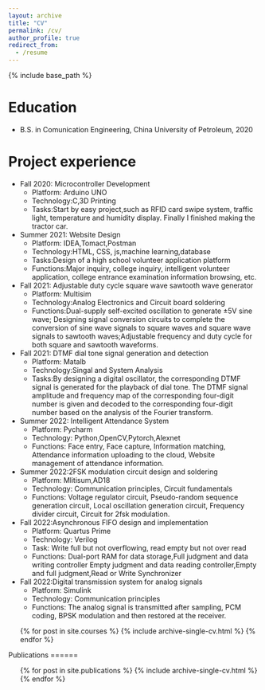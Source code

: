 ```yaml
---
layout: archive
title: "CV"
permalink: /cv/
author_profile: true
redirect_from:
  - /resume
---
```


{% include base_path %}

Education
======
* B.S. in Comunication Engineering, China University of Petroleum, 2020

Project experience
======
* Fall 2020: Microcontroller Development
  * Platform: Arduino UNO
  * Technology:C,3D Printing
  * Tasks:Start by easy project,such as RFID card swipe system, 
    traffic light, temperature and humidity display.
    Finally I finished making the tractor car.        
* Summer 2021: Website Design
  * Platform: IDEA,Tomact,Postman
  * Technology:HTML, CSS, js,machine learning,database
  * Tasks:Design of a high school volunteer application platform
  * Functions:Major inquiry, college inquiry, intelligent volunteer application,
   college entrance examination information browsing, etc.
* Fall 2021: Adjustable duty cycle square wave sawtooth wave generator
  * Platform: Multisim
  * Technology:Analog Electronics and Circuit board soldering
  * Functions:Dual-supply self-excited oscillation to generate ±5V sine wave;
  Designing signal conversion circuits to complete the conversion of sine wave signals 
  to square waves and square wave signals to sawtooth waves;Adjustable frequency and 
  duty cycle for both square and sawtooth waveforms.
 * Fall 2021: DTMF dial tone signal generation and detection
   * Platform: Matalb
   * Technology:Singal and System Analysis
   * Tasks:By designing a digital oscillator, the corresponding DTMF signal is generated 
   for the playback of dial tone. The DTMF signal amplitude and frequency map of 
   the corresponding four-digit number is given and decoded to the corresponding 
   four-digit number based on the analysis of the Fourier transform.
 * Summer 2022: Intelligent Attendance System
    * Platform: Pycharm
    * Technology: Python,OpenCV,Pytorch,Alexnet
    * Functions: Face entry, Face capture, Information matching, Attendance information 
      uploading to the cloud, Website management of attendance information.
 * Summer 2022:2FSK modulation circuit design and soldering
    * Platform: Mlitisum,AD18
    * Technology: Communication principles, Circuit fundamentals
    * Functions: Voltage regulator circuit, Pseudo-random sequence generation circuit, 
      Local oscillation generation circuit, Frequency divider circuit, Circuit for 2fsk modulation.
 * Fall 2022:Asynchronous FIFO design and implementation
    * Platform: Quartus Prime
    * Technology: Verilog
    * Task: Write full but not overflowing, read empty but not over read
    * Functions: Dual-port RAM for data storage,Full judgment and data writing controller
      Empty judgment and data reading controller,Empty and full judgment,Read or Write Synchronizer
 * Fall 2022:Digital transmission system for analog signals
    * Platform: Simulink 
    * Technology: Communication principles
    * Functions: The analog signal is transmitted after sampling, PCM coding,
      BPSK modulation and then restored at the receiver.
 <ul>{% for post in site.courses %}
    {% include archive-single-cv.html %}
  {% endfor %}</ul>
Publications
======
  <ul>{% for post in site.publications %}
    {% include archive-single-cv.html %}
  {% endfor %}</ul>
  


